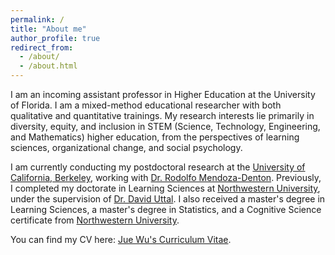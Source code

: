 ```yaml
---
permalink: /
title: "About me"
author_profile: true
redirect_from: 
  - /about/
  - /about.html
---
```


I am an incoming assistant professor in Higher Education at the University of Florida. I am a mixed-method educational researcher with both qualitative and quantitative trainings. My research interests lie primarily in diversity, equity, and inclusion in STEM (Science, Technology, Engineering, and Mathematics) higher education, from the perspectives of learning sciences, organizational change, and social psychology. 

I am currently conducting my postdoctoral research at the [University of California, Berkeley](https://berkeley.edu), working with [Dr. Rodolfo Mendoza-Denton](https://vcresearch.berkeley.edu/faculty/rodolfo-mendoza-denton). Previously, I completed my doctorate in Learning Sciences at [Northwestern University](https://northwestern.edu), under the supervision of [Dr. David Uttal](https://psychology.northwestern.edu/people/faculty/core/profiles/david-uttal.html). I also received a master's degree in Learning Sciences, a master's degree in Statistics, and a Cognitive Science certificate from [Northwestern University](https://northwestern.edu). 

You can find my CV here: [Jue Wu's Curriculum Vitae](../assets/Wu_CV_24Jun.pdf).

